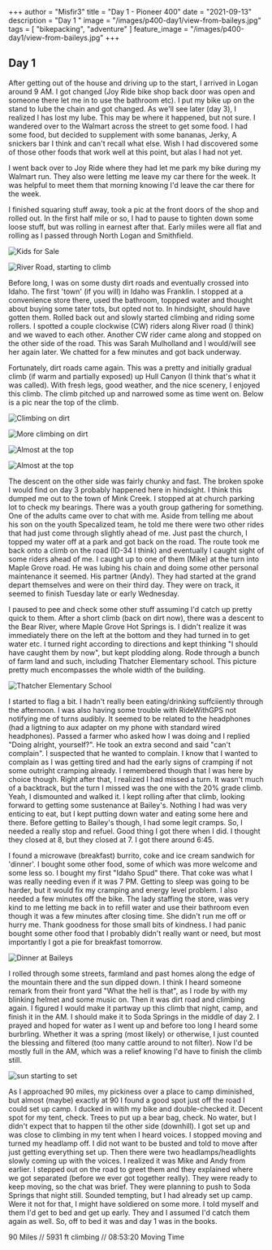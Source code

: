 +++
author = "Misfir3"
title = "Day 1 - Pioneer 400"
date = "2021-09-13"
description = "Day 1 "
image = "/images/p400-day1/view-from-baileys.jpg"
tags = [
    "bikepacking",
	"adventure"
]
feature_image = "/images/p400-day1/view-from-baileys.jpg"
+++

## Day 1

After getting out of the house and driving up to the start, I arrived in Logan around 9 AM. I got changed (Joy Ride bike shop back door was open and someone there let me in to use the bathroom etc). I put my bike up on the stand to lube the chain and got changed. As we'll see later (day 3), I realized I has lost my lube. This may be where it happened, but not sure. I wandered over to the Walmart across the street to get some food. I had some food, but decided to supplement with some bananas, Jerky, A snickers bar I think and can't recall what else. Wish I had discovered some of those other foods that work well at this point, but alas I had not yet.

I went back over to Joy Ride where they had let me park my bike during my Walmart run. They also were letting me leave my car there for the week. It was helpful to meet them that morning knowing I'd leave the car there for the week.

I finished squaring stuff away, took a pic at the front doors of the shop and rolled out. In the first half mile or so, I had to pause to tighten down some loose stuff, but was rolling in earnest after that. Early miiles were all flat and rolling as I passed through North Logan and Smithfield.

![Kids for Sale](/images/p400-day1/kids-for-sale.jpg)

![River Road, starting to climb](/images/p400-day1/starting-to-climb-2.jpg)

 Before long, I was on some dusty dirt roads and eventually crossed into Idaho. The first 'town' (if you will) in Idaho was Franklin. I stopped at a convenience store there, used the bathroom, toppped water and thought about buying some tater tots, but opted not to. In hindsight, should have gotten them. Rolled back out and slowly started climbing and riding some rollers.  I spotted a couple clockwise (CW) riders along River road (I think) and we waved to each other. Another CW rider came along and stopped on the other side of the road. This was Sarah Mulholland and I would/will see her again later. We chatted for a few minutes and got back underway.

Fortunately, dirt roads came again. This was a pretty and initially gradual climb (if warm and partially exposed) up Hull Canyon (I think that's what it was called). With fresh legs, good weather, and the nice scenery, I enjoyed this climb.  The climb pitched up and narrowed some as time went on. Below is a pic near the top of the climb.

![Climbing on dirt](/images/p400-day1/first-dirt-climb.jpg)

![More climbing on dirt](/images/p400-day1/first-dirt-climb-3.jpg)

![Almost at the top](/images/p400-day1/almost-at-top.jpg)

![Almost at the top](/images/p400-day1/looking-back-nice-view-2.jpg)

The descent on the other side was fairly chunky and fast. The broken spoke I would find on day 3 probably happened here in hindsight. I think this dumped me out to the town of  Mink Creek. I stopped at at church parking lot to check my bearings. There was a youth group gathering for something. One of the adults came over to chat with me. Aside from telling me about his son on the youth Specalized team, he told me there were two other rides that had just come through slightly ahead of me.  Just past the church, I topped my water off at a park and got back on the road.  The route took me back onto a climb on the road (ID-34 I think) and eventually I caught sight of some riders ahead of me.  I caught up to one of them (Mike) at the turn into Maple Grove road.  He was lubing his chain and doing some other personal maintenance it seemed. His partner (Andy). They had started at the grand depart themselves and were on their third day. They were on track, it seemed to finish Tuesday late or early Wednesday.

I paused to pee and check some other stuff assuming I'd catch up pretty quick to them. After a short climb (back on dirt now), there was a descent to the Bear River, where Maple Grove Hot Springs is. I didn't realize it was immediately there on the left at the bottom and they had turned in to get water etc. I turned right according to directions and kept thinking "I should have caught them by now", but kept plodding along. Rode through a bunch of farm land and such, including Thatcher Elementary school.  This picture pretty much encompasses the whole width of the building.

![Thatcher Elementary School](/images/p400-day1/thatcher-elementary-2.jpg)

I started to flag a bit. I hadn't really been eating/drinking suffciiently through the afternoon. I was also having some trouble with RideWithGPS not notifying me of turns audibly. It seemed to be related to the headphones (had a ligtning to aux adapter on my phone with standard wired headphones). Passed a farmer who asked how I was doing and I replied "Doing alright, yourself?". He took an extra second and said "can't complain". I suspected that he wanted to complain. I know that I wanted to complain as I was getting tired and had the early signs of cramping if not some outright cramping already. I remembered though that I was here by choice though. Right after that, I realized I had missed a turn. It wasn't much of a backtrack, but the turn I missed was the one with the 20% grade climb. Yeah, I dismounted and walked it. I kept rolling after that climb, looking forward to getting some sustenance at Bailey's. Nothing I had was very enticing to eat, but I kept putting down water and eating some here and there.  Before getting to Bailey's though, I had some legit cramps.  So, I needed a really stop and refuel. Good thing I got there when I did. I thought they closed at 8, but they closed at 7. I got there around 6:45.

I found a microwave (breakfast) burrito, coke and ice cream sandwich for 'dinner'. I bought some other food, some of which was more welcome and some less so. I bought my first "Idaho Spud" there. That coke was what I was really needing even if it was 7 PM. Getting to sleep was going to be harder, but it would fix my cramping and energy level problem. I also needed a few minutes off the bike. The lady staffing the store, was very kind to me letting me back in to refill water and use their bathroom even though it was a few minutes after closing time. She didn't run me off or hurry me. Thank goodness for those small bits of kindness. I had panic bought some other food that I probably didn't really want or need, but most importantly I got a pie for breakfast tomorrow.

![Dinner at Baileys](/images/p400-day1/dinner-at-baileys.jpg)

I rolled through some streets, farmland and past homes along the edge of the mountain there and the sun dipped down. I think I heard someone remark from their front yard "What the hell is that", as I rode by with my blinking helmet and some music on.  Then it was dirt road and climbing again. I figured I would make it partway up this climb that night, camp, and finish it in the AM. I should make it to Soda Springs in the middle of day 2. I prayed and hoped for water as I went up and before too long I heard some burbrling. Whether it was a spring (most likely) or otherwise, I just counted the blessing and filtered (too many cattle around to not filter). Now I'd be mostly full in the AM, which was a relief knowing I'd have to finish the climb still.

![sun starting to set](/images/p400-day1/sunsetting.jpg)

As I approached 90 miles, my pickiness over a place to camp diminished, but almost (maybe) exactly at 90 I found a good spot just off the road I could set up camp. I ducked in witih my bike and double-checked it. Decent spot for my tent, check. Trees to put up a bear bag, check. No water, but I didn't expect that to happen til the other side (downhill). I got set up and was close to climbing in my tent when I heard voices. I stopped moving and turned my headlamp off. I did not want to be busted and told to move after just getting everything set up.  Then there were two headlamps/headlights slowly coming up with the voices. I realized it was Mike and Andy from earlier. I stepped out on the road to greet them and they explained where we got separated (before we ever got together really). They were ready to keep moving, so the chat was brief. They were planning to push to Soda Springs that night still. Sounded tempting, but I had already set up camp. Were it not for that, I might have soldiered on some more. I told myself and them I'd get to bed and get up early. They and I assumed I'd catch them again as well. So, off to bed it was and day 1 was in the books.

90 Miles // 5931 ft climbing // 08:53:20 Moving Time